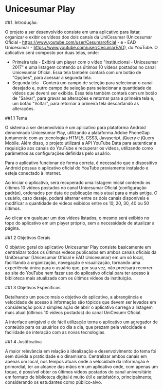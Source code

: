 # Unicesumar Play

##1.	Introdução:

O projeto a ser desenvolvido consiste em uma aplicativo para listar, organizar e exibir os vídeos dos dois canais da UniCesumar (Unicesumar Oficial - https://www.youtube.com/user/Cesumaroficial - e - EAD Unicesumar - https://www.youtube.com/user/CesumarEAD), do YouTube.
O aplicativo será composto por duas telas, onde:
* Primeira tela - Exibirá um player com o vídeo "Institucional - Unicesumar 2017" e uma listagem contendo os últimos 10 vídeos postados no canal Unicesumar Oficial. Essa tela também contará com um botão de "Opções", para acessar a segunda tela.
* Segunda tela - Conterá um campo de seleção para selecionar o canal desejado e, outro campo de seleção para selecionar a quantidade de vídeos que deverá ser exibida. Essa tela também contará com um botão de "Salvar", para gravar as alterações e retornar para a primeira tela e, um botão "Voltar", para retornar à primeira tela descartando as alterações.

##1.1	Tema

O sistema a ser desenvolvido é um aplicativo para plataforma Android denominado Unicesumar Play, utilizando a plataforma Adobe PhoneGap juntamente com as tecnologias HTML5, CSS3, Javascript, jQuery e jQuery Mobile. Além disso, o projeto utilizará a API YouTube Data para autenticar a requisição aos canais do YouTube e recuperar os vídeos, utilizando como parâmetros as configurações definidas pelo usuário.

Para o aplicativo funcionar de forma correta, é necessário que o dispositivo Android possua o aplicativo oficial do YouTube previamente instalado e esteja conectado à Internet.

Ao iniciar o aplicativo, será recuperado uma listagem inicial contendo os últimos 10 vídeos postados no canal Unicesumar Oficial (configuração padrão), ordenados por data de publicação mais atual para a mais antiga. O usuário, caso deseje, poderá alternar entre os dois canais disponíveis e modificar a quantidade de vídeos exibidos entre os 10, 20, 30, 40 ou 50 últimos.

Ao clicar em qualquer um dos vídeos listados, o mesmo será exibido no topo do aplicativo em um player próprio, sem a necessidade de atualizar a página.

##1.2	Objetivos Gerais

O objetivo geral do aplicativo Unicesumar Play consiste basicamente em centralizar todos os últimos vídeos publicados em ambos canais oficiais da UniCesumar (Unicesumar Oficial e EAD Unicesumar) em um só local, facilitando a organização, navegação e visualização, tornando uma experiência única para o usuário que, por sua vez, não precisará recorrer ao site do YouTube nem fazer uso do aplicativo oficial para ter acesso à biblioteca mais atualizada com os últimos vídeos da instituição.

##1.3	Objetivos Específicos

Detalhando um pouco mais o objetivo do aplicativo, a abrangência e velocidade de acesso à informação são tópicos que devem ser levados em consideração pois a simples ação de abrir o aplicativo carrega a listagem mais atual (últimos 10 vídeos postados) do canal UniCesumr Oficial.

A interface amigável e de fácil utilização torna o aplicativo um agregador de conteúdo para os usuários do dia a dia, que prezam  pela  velocidade e facilidade de interação com as novas tecnologias.

##1.4	Justificativa

A maior relevância em relação à idealização e desenvolvimento do tema foi sem dúvida a praticidade e o dinamismo. Centralizar ambos canais em apenas um local, nos tempos atuais onde a velocidade da informação é primordial, ter ao alcance das mãos em um aplicativo onde, com apenas um toque, é possível obter os últimos vídeos postados do canal universitário em formato de biblioteca digital é muito útil e satisfatório, principalmente, considerando os estudantes como público-alvo.
